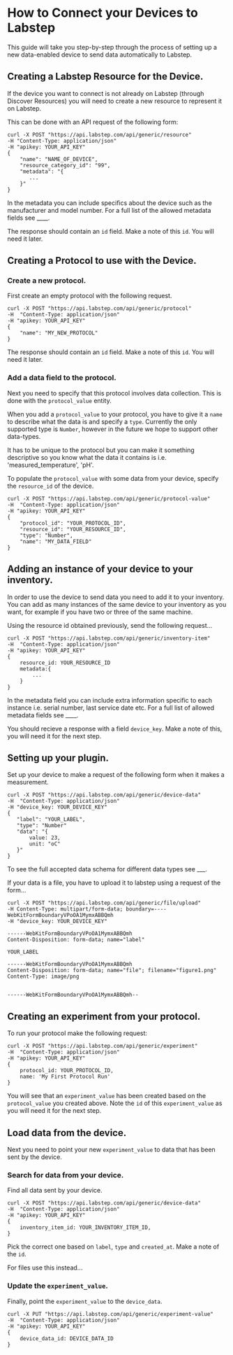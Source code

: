 # How to Connect your Devices to Labstep

This guide will take you step-by-step through the process of setting up a new data-enabled device to send data automatically to Labstep.

## Creating a Labstep Resource for the Device.

If the device you want to connect is not already on Labstep (through Discover Resources) you will need to create a new resource to represent it on Labstep. 

This can be done with an API request of the following form:

```
curl -X POST "https://api.labstep.com/api/generic/resource" 
-H "Content-Type: application/json"
-H "apikey: YOUR_API_KEY"
{
    "name": "NAME_OF_DEVICE",
    "resource_category_id": "99",
    "metadata": "{
       ...
    }"
}
```
In the metadata you can include specifics about the device such as the manufacturer and model number. For a full list of the allowed metadata fields see ____.

The response should contain an `id` field. Make a note of this `id`. You will need it later.

## Creating a Protocol to use with the Device.

### Create a new protocol.

First create an empty protocol with the following request.

```
curl -X POST "https://api.labstep.com/api/generic/protocol" 
-H  "Content-Type: application/json"
-H "apikey: YOUR_API_KEY"
{
    "name": "MY_NEW_PROTOCOL"
}
```
The response should contain an `id` field. Make a note of this `id`. You will need it later.

### Add a data field to the protocol.

Next you need to specify that this protocol involves data collection. This is done with the `protocol_value` entity.  

When you add a `protocol_value` to your protocol, you have to give it a `name` to describe what the data is and specify a `type`. Currently the only supported type is `Number`, however in the future we hope to support other data-types.

It has to be unique to the protocol but you can make it something descriptive so you know what the data it contains is i.e. 'measured_temperature', 'pH'.

To populate the `protocol_value` with some data from your device, specify the `resource_id` of the device. 

```
curl -X POST "https://api.labstep.com/api/generic/protocol-value" 
-H  "Content-Type: application/json"
-H "apikey: YOUR_API_KEY"
{
    "protocol_id": "YOUR_PROTOCOL_ID",
    "resource_id": "YOUR_RESOURCE_ID",
    "type": "Number",
    "name": "MY_DATA_FIELD"
}
```

## Adding an instance of your device to your inventory.

In order to use the device to send data you need to add it to your inventory. You can add as many instances of the same device to your inventory as you want, for example if you have two or three of the same machine. 

Using the resource id obtained previously, send the following request...

```
curl -X POST "https://api.labstep.com/api/generic/inventory-item" 
-H  "Content-Type: application/json"
-H "apikey: YOUR_API_KEY"
{
    resource_id: YOUR_RESOURCE_ID
    metadata:{
        ...
    }
}
```
In the metadata field you can include extra information specific to each instance i.e. serial number, last service date etc. For a full list of allowed metadata fields see ____.

You should recieve a response with a field `device_key`. Make a note of this, you will need it for the next step.

## Setting up your plugin.

Set up your device to make a request of the following form when it makes a measurement.

```
curl -X POST "https://api.labstep.com/api/generic/device-data" 
-H  "Content-Type: application/json"
-H "device_key: YOUR_DEVICE_KEY"
{
   "label": "YOUR_LABEL",
   "type": "Number"
   "data": "{
       value: 23,
       unit: "oC"
   }" 
}
```
To see the full accepted data schema for different data types see ___.

If your data is a file, you have to upload it to labstep using a request of the form...

```
curl -X POST "https://api.labstep.com/api/generic/file/upload" 
-H Content-Type: multipart/form-data; boundary=----WebKitFormBoundaryVPoOA1MymxABBQmh
-H "device_key: YOUR_DEVICE_KEY"

------WebKitFormBoundaryVPoOA1MymxABBQmh
Content-Disposition: form-data; name="label"

YOUR_LABEL

------WebKitFormBoundaryVPoOA1MymxABBQmh
Content-Disposition: form-data; name="file"; filename="figure1.png"
Content-Type: image/png


------WebKitFormBoundaryVPoOA1MymxABBQmh--
```

## Creating an experiment from your protocol.

To run your protocol make the following request:

```
curl -X POST "https://api.labstep.com/api/generic/experiment" 
-H  "Content-Type: application/json"
-H "apikey: YOUR_API_KEY"
{
    protocol_id: YOUR_PROTOCOL_ID,
    name: 'My First Protocol Run'
}
```

You will see that an `experiment_value` has been created based on the `protocol_value` you created above. Note the `id` of this `experiment_value` as you will need it for the next step.

## Load data from the device. 

Next you need to point your new `experiment_value` to data that has been sent by the device.

### Search for data from your device.

Find all data sent by your device.

```
curl -X POST "https://api.labstep.com/api/generic/device-data" 
-H  "Content-Type: application/json"
-H "apikey: YOUR_API_KEY"
{
    inventory_item_id: YOUR_INVENTORY_ITEM_ID,
}
```
Pick the correct one based on `label`, `type` and `created_at`. Make a note of the `id`.

For files use this instead...



### Update the `experiment_value`.

Finally, point the `experiment_value` to the `device_data`.

```
curl -X PUT "https://api.labstep.com/api/generic/experiment-value" 
-H  "Content-Type: application/json"
-H "apikey: YOUR_API_KEY"
{
    device_data_id: DEVICE_DATA_ID
}
```


